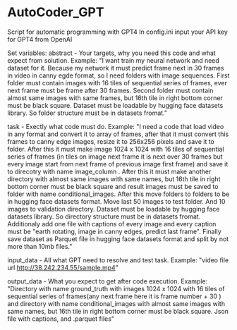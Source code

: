 # AutoCoder_GPT
Script for automatic programming with GPT4
In config.ini input your API key for GPT4 from OpenAI

Set variables:
abstract - Your targets, why you need this code and what expect from solution. 
Example: "I want train my neural network and need dataset for it. Because my network it must predict frame next in 30 frames in video in canny egde format, so I need folders with image sequences. First folder must contain images with 16 tiles of sequential series of frames, ever next frame must be frame after 30 frames. Second folder must contain almost same images with same frames, but 16th tile in right bottom corner must be black square. Dataset must be loadable by hugging face datasets library. So folder structure must be in datasets fromat."

task - Exectly what code must do.
Example: "I need a code that load video in any format and convert it to array of frames, after that it must convert this frames to canny edge images, resize it to 256x256 pixels and save it to folder. After this it must make image 1024 x 1024 with 16 tiles of sequential series of frames (in tiles on image next frame it is next over 30 frames but every image start from next frame of previous image first frame) and save it to direcotry with name image_column . After this it must make another directory with almost same images with same names, but 16th tile in right bottom corner must be black square and result images must be saved to folder with name conditional_images. After this move folders to folders to be in hugging face datasets format. Move last 50 images to test folder. And 10 images to validation directory. Dataset must be loadable by hugging face datasets library. So directory structure must be in datasets fromat. Additionaly add one file with captions of every image and every caption must be \"earth rotating, image in canny edges, predict last frame\". Finally save dataset as Parquet file in hugging face datasets format and split by not more than 10mb files."

input_data - All what GPT need to resolve and test task.
Example: "video file url http://38.242.234.55/sample.mp4"

output_data - What you expect to get after code execution.
Example: "Directory with name ground_truth with images 1024 x 1024 with 16 tiles of sequential series of frames(any next frame here it is frame number + 30 ) and directory with name conditional_images with almost same images with same names, but 16th tile in right bottom corner must be black square. Json file with captions, and .parquet files"

